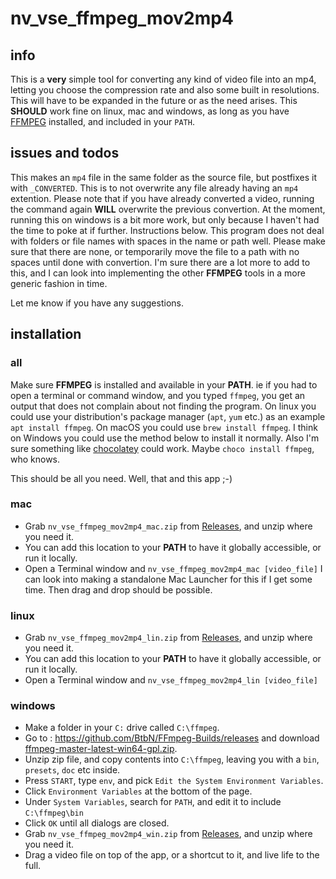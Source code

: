 # nv_vse_ffmpeg_mov2mp4

## info
This is a **very** simple tool for converting any kind of video file into an mp4, letting you choose 
the compression rate and also some built in resolutions. This will have to be expanded in the
future or as the need arises. This **SHOULD** work fine on linux, mac and windows, as long as
you have [FFMPEG](https://www.ffmpeg.org/) installed, and included in your `PATH`.

## issues and todos
This makes an `mp4` file in the same folder as the source file, but postfixes it with `_CONVERTED`.
This is to not overwrite any file already having an `mp4` extention. Please note that if you have
already converted a video, running the command again **WILL** overwrite the previous convertion.
At the moment, running this on windows is a bit more work, but only because I haven't had the 
time to poke at if further. Instructions below. 
This program does not deal with folders or file names with spaces in the name or path well.
Please make sure that there are none, or temporarily move the file to a path with no spaces
until done with convertion.
I'm sure there are a lot more to add to this, and I can look into implementing the other **FFMPEG**
tools in a more generic fashion in time.

Let me know if you have any suggestions. 

## installation
### all
Make sure **FFMPEG** is installed and available in your **PATH**. ie if you had to open a terminal or
command window, and you typed `ffmpeg`, you get an output that does not complain about not finding the
program. On linux you could use your distribution's package manager (`apt`, `yum` etc.) as an example
`apt install ffmpeg`. On macOS you could use `brew install ffmpeg`. I think on Windows you could use 
the method below to install it normally. Also I'm sure something like 
[chocolatey](https://chocolatey.org/) could work. Maybe `choco install ffmpeg`, who knows.

This should be all you need. Well, that and this app ;-)

### mac
- Grab `nv_vse_ffmpeg_mov2mp4_mac.zip` from [Releases](https://github.com/llienofdoom/nv_vse_ffmpeg_mov2mp4/releases), and unzip where you need it.
- You can add this location to your **PATH** to have it globally accessible, or run it locally. 
- Open a Terminal window and `nv_vse_ffmpeg_mov2mp4_mac [video_file]`
I can look into making a standalone Mac Launcher for this if I get some time. Then drag and drop
should be possible.

### linux
- Grab `nv_vse_ffmpeg_mov2mp4_lin.zip` from [Releases](https://github.com/llienofdoom/nv_vse_ffmpeg_mov2mp4/releases), and unzip where you need it.
- You can add this location to your **PATH** to have it globally accessible, or run it locally. 
- Open a Terminal window and `nv_vse_ffmpeg_mov2mp4_lin [video_file]`

### windows
- Make a folder in your `C:` drive called `C:\ffmpeg`.
- Go to : https://github.com/BtbN/FFmpeg-Builds/releases and download [ffmpeg-master-latest-win64-gpl.zip](https://github.com/BtbN/FFmpeg-Builds/releases/download/latest/ffmpeg-master-latest-win64-gpl.zip).
- Unzip zip file, and copy contents into `C:\ffmpeg`, leaving you with a `bin`, `presets`, `doc` etc inside.
- Press `START`, type `env`, and pick `Edit the System Environment Variables`.
- Click `Environment Variables` at the bottom of the page.
- Under `System Variables`, search for `PATH`, and edit it to include `C:\ffmpeg\bin`
- Click `OK` until all dialogs are closed.
- Grab `nv_vse_ffmpeg_mov2mp4_win.zip` from [Releases](https://github.com/llienofdoom/nv_vse_ffmpeg_mov2mp4/releases), and unzip where you need it.
- Drag a video file on top of the app, or a shortcut to it, and live life to the full.
